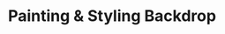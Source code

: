 ---
title: Painting & Styling Backdrop
description: "Crafting Scenic Wonders: The Art of Landscapes"
thumbnail: "img/painting-scenery.jpg"
tags:
  - "Painting"
  - "Paint"
  - "Scenery"

menu:
  side:
    name: Painting Backdrop
    weight: 9
---